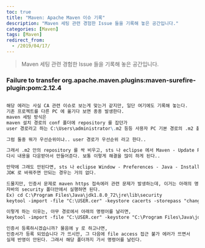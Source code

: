 ```yaml
---
toc: true
title: "Maven: Apache Maven 이슈 기록"
description: "Maven 세팅 관련 경험한 Issue 들을 기록해 놓은 공간입니다."
categories: [Maven]
tags: [Maven]
redirect_from:
  - /2019/04/17/
---
```


> Maven 세팅 관련 경험한 Issue 들을 기록해 놓은 공간입니다.

### Failure to transfer org.apache.maven.plugins:maven-surefire-plugin:pom:2.12.4

```md

해당 에러는 사실 CA 관련 이슈로 보는게 맞는거 같지만, 일단 여기에도 기록해 놓는다.
기존 프로젝트를 다른 PC 에 옮기다 보면 종종 발생한다.
maven 세팅 방식은 
maven 설치 경로의 conf 폴더에 repository 를 잡던가
user 경로라고 하는 C:\Users\administrator\.m2 등등 사용자 PC 기본 경로의 .m2 폴더 안에 repository 를 사용하게 된다.

그럼 둘중 뭐가 우선순위이냐.. user 경로가 우선순위 라고 한다..

그래서 .m2 안의 repository 를 싹 비우고, sts 나 eclipse 에서 Maven - Update Project(Force Update of Snapshots/Releases 체크) 하고 진행하면
다시 내용을 다운받아서 만들어준다. 보통 이렇게 해결을 많이 하게 된다..

만약에 그래도 안된다면, sts 나 eclipse Window - Preferences - Java - Installed JREs 를 확인해 보면 JRE 가 잡혀있는 경우가 있다.
JDK 로 바꿔주면 안되는 경우는 거의 없다.

드물지만, 인증서 문제로 maven https 접속에러 관련 문제가 발생하는데, 이거는 아래의 명령어를 
자바의 security 폴더안에서 실행하면 된다.
Ex) cd C:\Program Files\Java\jdk1.8.0_72\jre\lib\security
keytool -import -file "C:\USER.cer" -keystore cacerts -storepass "changeit"

이렇게 하는 이유는, 아무 경로에서 아래의 명령어를 날리면,
keytool -import -file "C:\USER.cer" -keystore "C:\Program Files\Java\jdk1.8.0_72\jre\lib\security" -storepass "changeit"

인증서 등록하시겠습니까? 물음에 y 로 하고나면, 
인증서가 등록 되었습니다 가 뜨시만, 그 다음에 file access 접근 불가 에러가 뜨면서 
실제 반영이 안된다. 그래서 해당 폴더까지 가서 명령어를 날린다.

```

[^1]: This is a footnote.

[kramdown]: https://kramdown.gettalong.org/
[My Blog]: https://marindie.github.io